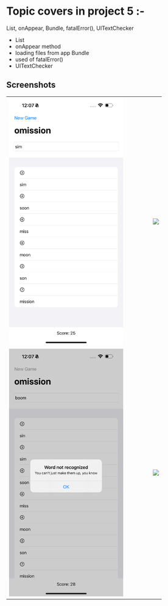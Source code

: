 # Topic covers in project 5 :-

List, onAppear, Bundle, fatalError(), UITextChecker
- List
- onAppear method 
- loading files from app Bundle
- used of fatalError()
- UITextChecker

## Screenshots
<table align="center">
  <tr>
    <td><img src="Sceenshots/IMG_2860.PNG" width="300"></td>
    <td style="width: 50px;"></td>
    <td><img src="Screenshots/IMG_2861.PNG" width="300"></td>
  </tr>
   <tr>
    <td><img src="Sceenshots/IMG_2862.PNG" width="300"></td>
    <td style="width: 50px;"></td>
    <td><img src="Screenshots/IMG_2863.PNG" width="300"></td>
  </tr>
</table>
